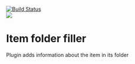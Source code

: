 [![Build Status](https://travis-ci.org/anime-db/item-folder-filler-bundle.png)](https://travis-ci.org/anime-db/item-folder-filler-bundle)<br />
<img src="http://www.php.net/images/logos/php5-power-micro.png" />

# Item folder filler #

Plugin adds information about the item in its folder
